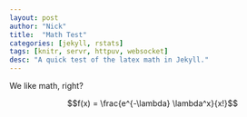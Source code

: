 ```yaml
---
layout: post
author: "Nick"
title:  "Math Test"
categories: [jekyll, rstats]
tags: [knitr, servr, httpuv, websocket]
desc: "A quick test of the latex math in Jekyll."
---
```


We like math, right?

$$f(x) = \frac{e^{-\lambda} \lambda^x}{x!}$$
